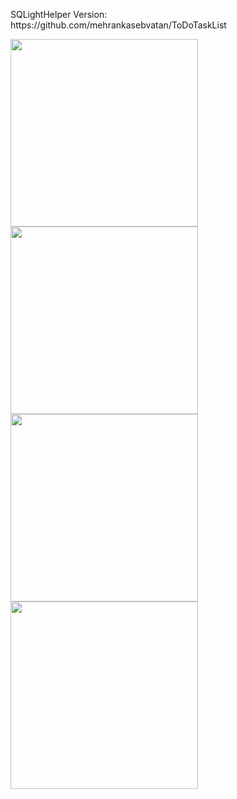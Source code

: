 <p>SQLightHelper Version: https://github.com/mehrankasebvatan/ToDoTaskList</p>
<p>
<image src="https://github.com/mehrankasebvatan/ToDoTaskList/blob/main/ScreenShots/Screen1.png" width="300px"></image>
<image src="https://github.com/mehrankasebvatan/ToDoTaskList/blob/main/ScreenShots/Screen2.png" width="300px"></image>
<image src="https://github.com/mehrankasebvatan/ToDoTaskList/blob/main/ScreenShots/Screen3.png" width="300px"></image>
<image src="https://github.com/mehrankasebvatan/ToDoTaskList/blob/main/ScreenShots/Screen4.png" width="300px"></image>
</p>
